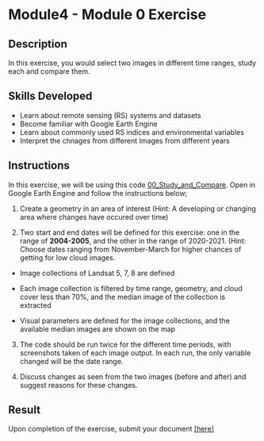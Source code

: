 # Module4 - Module 0 Exercise 

## Description
In this exercise, you would select two images in different time ranges, study each and compare them.

## Skills Developed
- Learn about remote sensing (RS) systems and datasets
- Become familiar with Google Earth Engine
- Learn about commonly used RS indices and environmental variables
- Interpret the chnages from different Images from different years

## Instructions
In this exercise, we will be using this code [00_Study_and_Compare](https://github.com/ecodynlab/GALUP/wiki/Scripts#00_Study_and_Compare). Open in Google Earth Engine and follow the instructions below;

1. Create a geometry in an area of interest (Hint: A developing or changing area where changes have occured over time)

2. Two start and end dates will be defined for this exercise: one in the range of **2004-2005**, and the other in the range of 2020-2021. (Hint: Choose dates ranging from November-March for higher chances of getting for low cloud images.

- Image collections of Landsat 5, 7, 8 are defined 

- Each image collection is filtered by time range, geometry, and cloud cover less than 70%, and the median image of the collection is extracted 

- Visual parameters are defined for the image collections, and the available median images are shown on the map 

3. The code should be run twice for the different time periods, with screenshots taken of each image output. In each run, the only variable changed will be the date range.

4.  Discuss changes as seen from the two images (before and after) and suggest reasons for these changes.

## Result
Upon completion of the exercise, submit your document [[here]](https://github.com/SERVIR-WA/GALUP/issues/new?assignees=Achidago&labels=Exercise+W4M0&template=w4m0-exercise-submission.md&title=Workshop+4+exercise+0+%5Breplace+with+your+name%5D) 
